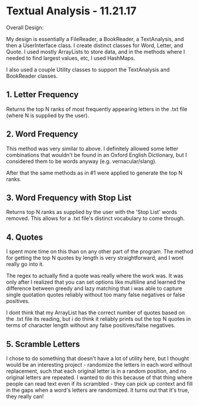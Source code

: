 # Textual Analysis - 11.21.17

Overall Design:

My design is essentially a FileReader, a BookReader, a TextAnalysis, and then a UserInterface class. I create distinct classes for Word, Letter, and Quote. I used mostly ArrayLists to store data, and in the methods where I needed to find largest values, etc, I used HashMaps. 

I also used a couple Utility classes to support the TextAnalysis and BookReader classes.

## 1. Letter Frequency

Returns the top N ranks of most frequently appearing letters in the .txt file (where N is supplied by the user).

## 2. Word Frequency

This method was very similar to above. I definitely allowed some letter combinations that wouldn't be found in an Oxford English Dictionary, but I considered them to be words anyway (e.g. vernacular/slang). 

After that the same methods as in #1 were applied to generate the top N ranks.

## 3. Word Frequency with Stop List

Returns top N ranks as supplied by the user with the 'Stop List' words removed. This allows for a .txt file's distinct vocabulary to come through.

## 4. Quotes

I spent more time on this than on any other part of the program. The method for getting the top N quotes by length is very straightforward, and I wont really go into it. 

The regex to actually find a quote was really where the work was. It was only after I realized that you can set options like multiline and learned the difference between greedy and lazy matching that i was able to capture single quotation quotes reliably without too many false negatives or false positives. 

I dont think that my ArrayList<Quote> has the correct number of quotes based on the .txt file its reading, but i do think it reliably prints out the top N quotes in terms of character length without any false positives/false negatives.

## 5. Scramble Letters

I chose to do something that doesn't have a lot of utility here, but I thought would be an interesting project - randomize the letters in each word without replacement, such that each original letter is in a random position, and no original letters are repeated. I wanted to do this because of that thing where people can read text even if its scrambled - they can pick up context and fill in the gaps when a word's letters are randomized. It turns out that it's true, they really can!



